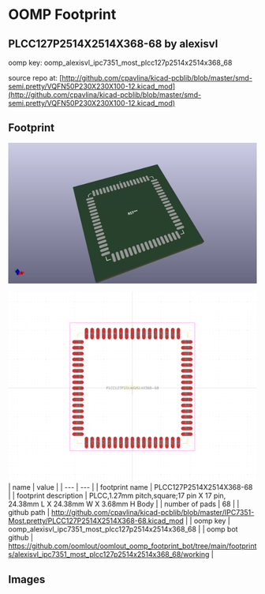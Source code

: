 # OOMP Footprint  
## PLCC127P2514X2514X368-68  by alexisvl  
  
oomp key: oomp_alexisvl_ipc7351_most_plcc127p2514x2514x368_68  
  
source repo at: [http://github.com/cpavlina/kicad-pcblib/blob/master/smd-semi.pretty/VQFN50P230X230X100-12.kicad_mod](http://github.com/cpavlina/kicad-pcblib/blob/master/smd-semi.pretty/VQFN50P230X230X100-12.kicad_mod)  
## Footprint  
  
[![working_kicad_pcb_3d.png](working_kicad_pcb_3d_600.png)](working_kicad_pcb_3d.png)  
  
[![working.png](working_600.png)](working.png)  
| name | value | 
| --- | --- | 
| footprint name | PLCC127P2514X2514X368-68 | 
| footprint description | PLCC,1.27mm pitch,square;17 pin X 17 pin, 24.38mm L X 24.38mm W X 3.68mm H Body | 
| number of pads | 68 | 
| github path | http://github.com/cpavlina/kicad-pcblib/blob/master/IPC7351-Most.pretty/PLCC127P2514X2514X368-68.kicad_mod | 
| oomp key | oomp_alexisvl_ipc7351_most_plcc127p2514x2514x368_68 | 
| oomp bot github | https://github.com/oomlout/oomlout_oomp_footprint_bot/tree/main/footprints/alexisvl_ipc7351_most_plcc127p2514x2514x368_68/working | 
## Images  
